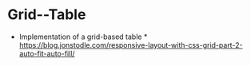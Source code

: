 # Grid--Table
* Implementation of a grid-based table * 
https://blog.jonstodle.com/responsive-layout-with-css-grid-part-2-auto-fit-auto-fill/